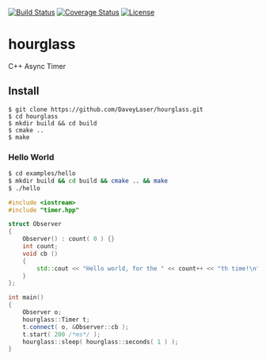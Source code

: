 [![Build Status](https://travis-ci.org/DaveyLaser/hourglass.png)](https://travis-ci.org/DaveyLaser/hourglass)
[![Coverage Status](https://coveralls.io/repos/github/DaveyLaser/hourglass/badge.svg?branch=master)](https://coveralls.io/github/DaveyLaser/hourglass?branch=master)
[![License](https://img.shields.io/badge/license-%20BSD--3-blue.svg)](../master/LICENSE)

# hourglass
C++ Async Timer

## Install
```
$ git clone https://github.com/DaveyLaser/hourglass.git
$ cd hourglass
$ mkdir build && cd build
$ cmake ..
$ make
```

### Hello World
```bash
$ cd examples/hello
$ mkdir build && cd build && cmake .. && make
$ ./hello
```
```c++
#include <iostream>
#include "timer.hpp"

struct Observer
{
    Observer() : count( 0 ) {}
    int count;
    void cb () 
    {
        std::cout << "Hello world, for the " << count++ << "th time!\n";
    }
};

int main()
{
    Observer o;
    hourglass::Timer t;
    t.connect( o, &Observer::cb );
    t.start( 200 /*ms*/ );
    hourglass::sleep( hourglass::seconds( 1 ) );
}
```
